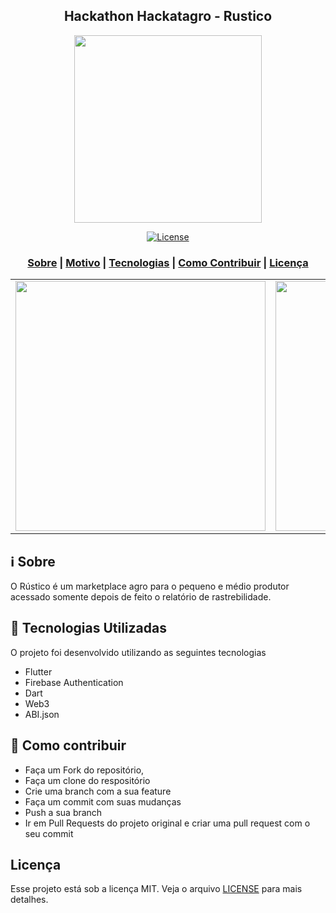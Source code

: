 <h2 align="center">
 Hackathon Hackatagro - Rustico
</h2>

<p align="center"> 
<img src="https://res.cloudinary.com/brunoeleodoro/image/upload/v1626657883/hackatagro/29c2e6ff-232c-47ff-a397-fea2f803517d.jpg" width="300" heigth="300">
</p>

<p align="center">
  <a href="LICENSE" >
<img alt="License" src="https://img.shields.io/badge/license-MIT-%23F8952D">
  </a>
</p>

<h3 align="center">  
  <a href="#information_source-sobre">Sobre</a> |
  <a href="#interrobang-motivo">Motivo</a> | 
  <a href="#rocket-tecnologias-utilizadas">Tecnologias</a> | 
  <a href="#link-como-contribuir">Como Contribuir</a> | 
  <a href="#licença">Licença</a> 
</h3>

<table>
  <tr>
    <td>
<img src="https://res.cloudinary.com/brunoeleodoro/image/upload/v1626657843/hackatagro/Screen_Shot_2021-07-18_at_19.40.48.png" width="400">
    </td>
<td><img src="https://res.cloudinary.com/brunoeleodoro/image/upload/v1626657843/hackatagro/Screen_Shot_2021-07-18_at_19.41.24.png" width="400"></td>
    <td><img src="https://res.cloudinary.com/brunoeleodoro/image/upload/v1626657843/hackatagro/Screen_Shot_2021-07-18_at_19.41.53.png" width="400"></td>
  </tr>
  </table>
  
## :information_source: Sobre

O Rústico é um marketplace agro para o pequeno e médio produtor acessado somente depois de feito o relatório de rastrebilidade.

## :rocket: Tecnologias Utilizadas

O projeto foi desenvolvido utilizando as seguintes tecnologias

- Flutter
- Firebase Authentication
- Dart
- Web3
- ABI.json


## :link: Como contribuir

- Faça um Fork do repositório,
- Faça um clone do respositório
- Crie uma branch com a sua feature
- Faça um commit com suas mudanças
- Push a sua branch
- Ir em Pull Requests do projeto original e criar uma pull request com o seu commit

## Licença
Esse projeto está sob a licença MIT. Veja o arquivo [LICENSE](LICENSE) para mais detalhes.

